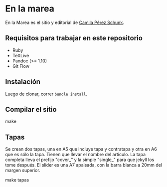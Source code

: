 En la marea
===========

En la Marea es el sitio y editorial de [Camila Pérez Schunk](http://enlamarea.net).


Requisitos para trabajar en este repositorio
--------------------------------------------

* Ruby
* TeXLive
* Pandoc (>= 1.10)
* Git Flow

Instalación
-----------

Luego de clonar, correr `bundle install`.

Compilar el sitio
-----------------

  make


Tapas
-----

Se crean dos tapas, una en A5 que incluye tapa y contratapa y otra en A6
que es sólo la tapa.  Tienen que llevar el nombre del articulo.  La tapa
completa lleva el prefijo "cover\_" y la simple "single\_" para que
jekyll los tome después.  El slider es una A7 apaisada, con la barra
blanca a 20mm del margen superior.

  make tapas
